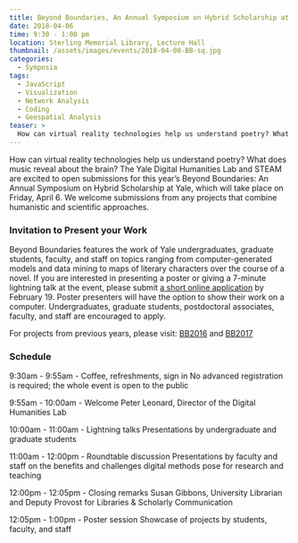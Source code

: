 ```yaml
---
title: Beyond Boundaries, An Annual Symposium on Hybrid Scholarship at Yale University
date: 2018-04-06
time: 9:30 - 1:00 pm
location: Sterling Memorial Library, Lecture Hall
thumbnail: /assets/images/events/2018-04-08-BB-sq.jpg
categories:
  - Symposia
tags:
  - JavaScript
  - Visualization
  - Network Analysis
  - Coding
  - Geospatial Analysis
teaser: >
  How can virtual reality technologies help us understand poetry? What does music reveal about the brain? Find out at this year's Beyond Boundaries symposium.
---
```


How can virtual reality technologies help us understand poetry? What does music reveal about the brain? The Yale Digital Humanities Lab and STEAM are excited to open submissions for this year’s Beyond Boundaries: An Annual Symposium on Hybrid Scholarship at Yale, which will take place on Friday, April 6. We welcome submissions from any projects that combine humanistic and scientific approaches. 

### Invitation to Present your Work
Beyond Boundaries features the work of Yale undergraduates, graduate students, faculty, and staff on topics ranging from computer-generated models and data mining to maps of literary characters over the course of a novel. If you are interested in presenting a poster or giving a 7-minute lightning talk at the event, please submit <a href='https://docs.google.com/forms/d/e/1FAIpQLSeTuMU5uVcURVlvH9BXrCtiIN5jfitKBxSRVtZPslQpOzHQzQ/viewform' target='_blank'>a short online application</a> by February 19. Poster presenters will have the option to show their work on a computer. Undergraduates, graduate students, postdoctoral associates, faculty, and staff are encouraged to apply.

For projects from previous years, please visit: <a href='{{ site.baseurl }}/events/2016-04-08-beyond-boundaries' target='_blank'>BB2016</a> and <a href='{{ site.baseurl }}/events/2017-04-07-beyond-boundaries' target='_blank'>BB2017</a>

### Schedule

9:30am - 9:55am - Coffee, refreshments, sign in
No advanced registration is required; the whole event is open to the public
 
9:55am - 10:00am - Welcome
Peter Leonard, Director of the Digital Humanities Lab
 
10:00am - 11:00am - Lightning talks
Presentations by undergraduate and graduate students
 
11:00am - 12:00pm - Roundtable discussion
Presentations by faculty and staff on the benefits and challenges digital methods pose for research and teaching
 
12:00pm - 12:05pm - Closing remarks
Susan Gibbons, University Librarian and Deputy Provost for Libraries & Scholarly Communication
 
12:05pm - 1:00pm - Poster session
Showcase of projects by students, faculty, and staff